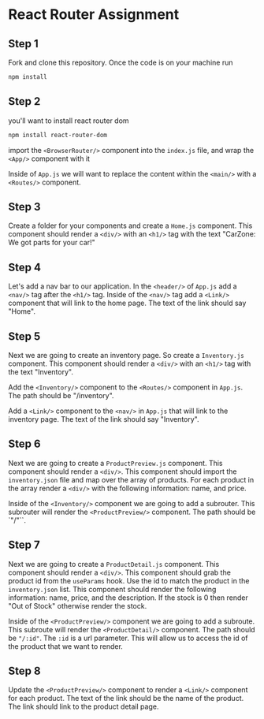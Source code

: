 # React Router Assignment

## Step 1

Fork and clone this repository. Once the code is on your machine run

```bash
npm install
```

## Step 2

you'll want to install react router dom

```bash
npm install react-router-dom
```

import the `<BrowserRouter/>` component into the `index.js` file, and wrap the `<App/>` component with it

Inside of `App.js` we will want to replace the content within the `<main/>` with a `<Routes/>` component.

## Step 3

Create a folder for your components and create a `Home.js` component. This component should render a `<div/>` with an `<h1/>` tag with the text "CarZone: We got parts for your car!"

## Step 4

Let's add a nav bar to our application. In the `<header/>` of `App.js` add a `<nav/>` tag after the `<h1/>` tag. Inside of the `<nav/>` tag add a `<Link/>` component that will link to the home page. The text of the link should say "Home".

## Step 5

Next we are going to create an inventory page. So create a `Inventory.js` component. This component should render a `<div/>` with an `<h1/>` tag with the text "Inventory".

Add the `<Inventory/>` component to the `<Routes/>` component in `App.js`. The path should be "/inventory".

Add a `<Link/>` component to the `<nav/>` in `App.js` that will link to the inventory page. The text of the link should say "Inventory".

## Step 6

Next we are going to create a `ProductPreview.js` component. This component should render a `<div/>`. This component should import the `inventory.json` file and map over the array of products. For each product in the array render a `<div/>` with the following information: name, and price.

Inside of the `<Inventory/>` component we are going to add a subrouter. This subrouter will render the `<ProductPreview/>` component. The path should be `"/"``.

## Step 7

Next we are going to create a `ProductDetail.js` component. This component should render a `<div/>`. This component should grab the product id from the `useParams` hook. Use the id to match the product in the `inventory.json` list. This component should render the following information: name, price, and the description. If the stock is 0 then render "Out of Stock" otherwise render the stock.

Inside of the `<ProductPreview/>` component we are going to add a subroute. This subroute will render the `<ProductDetail/>` component. The path should be `"/:id"`. The `:id` is a url parameter. This will allow us to access the id of the product that we want to render.

## Step 8

Update the `<ProductPreview/>` component to render a `<Link/>` component for each product. The text of the link should be the name of the product. The link should link to the product detail page.

